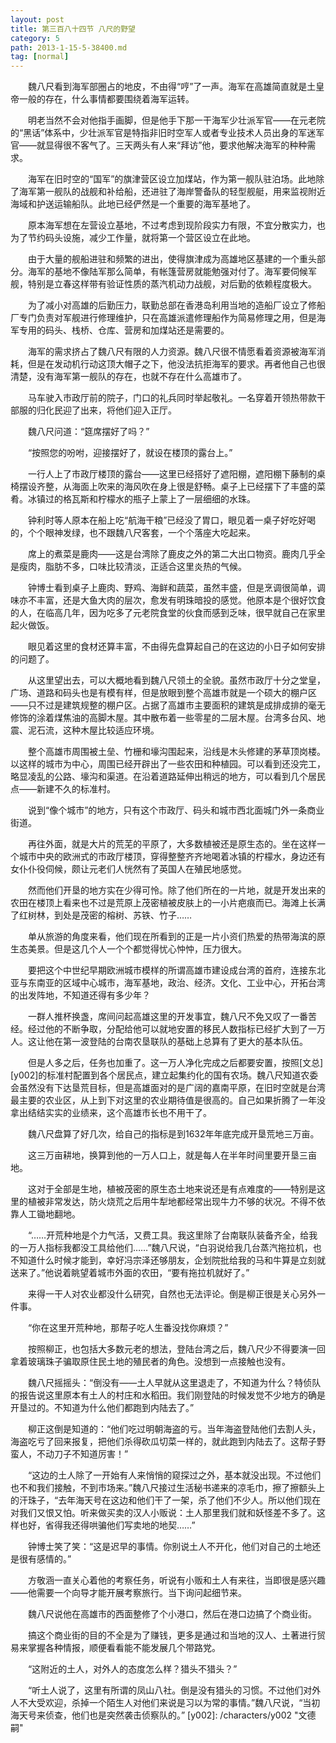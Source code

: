 ```yaml
---
layout: post
title: 第三百八十四节 八尺的野望
category: 5
path: 2013-1-15-5-38400.md
tag: [normal]
---
```


　　魏八尺看到海军部圈占的地皮，不由得“哼”了一声。海军在高雄简直就是土皇帝一般的存在，什么事情都要围绕着海军运转。

　　明老当然不会对他指手画脚，但是他手下那一干海军少壮派军官——在元老院的“黑话”体系中，少壮派军官是特指非旧时空军人或者专业技术人员出身的军迷军官——就显得很不客气了。三天两头有人来“拜访”他，要求他解决海军的种种需求。

　　海军在旧时空的“国军”的旗津营区设立加煤站，作为第一舰队驻泊场。此地除了海军第一舰队的战舰和补给船，还进驻了海岸警备队的轻型舰艇，用来监视附近海域和护送运输船队。此地已经俨然是一个重要的海军基地了。

　　原本海军想在左营设立基地，不过考虑到现阶段实力有限，不宜分散实力，也为了节约码头设施，减少工作量，就将第一个营区设立在此地。

　　由于大量的舰船进驻和频繁的进出，使得旗津成为高雄地区基建的一个重头部分。海军的基地不像陆军那么简单，有帐篷营房就能勉强对付了。海军要伺候军舰，特别是立春这样带有验证性质的蒸汽机动力战舰，对后勤的依赖程度极大。

　　为了减小对高雄的后勤压力，联勤总部在香港岛利用当地的造船厂设立了修船厂专门负责对军舰进行修理维护，只在高雄派遣修理船作为简易修理之用，但是海军专用的码头、栈桥、仓库、营房和加煤站还是需要的。

　　海军的需求挤占了魏八尺有限的人力资源。魏八尺很不情愿看着资源被海军消耗，但是在发动机行动这顶大帽子之下，他没法抗拒海军的要求。再者他自己也很清楚，没有海军第一舰队的存在，也就不存在什么高雄市了。

　　马车驶入市政厅前的院子，门口的礼兵同时举起敬礼。一名穿着开领热带款干部服的归化民迎了出来，将他们迎入正厅。

　　魏八尺问道：“筵席摆好了吗？”

　　“按照您的吩咐，迎接摆好了，就设在楼顶的露台上。”

　　一行人上了市政厅楼顶的露台——这里已经搭好了遮阳棚，遮阳棚下藤制的桌椅摆设齐整，从海面上吹来的海风吹在身上很是舒畅。桌子上已经摆下了丰盛的菜肴。冰镇过的格瓦斯和柠檬水的瓶子上蒙上了一层细细的水珠。

　　钟利时等人原本在船上吃“航海干粮”已经没了胃口，眼见着一桌子好吃好喝的，个个眼神发绿，也不跟魏八尺客套，一个个落座大吃起来。

　　席上的煮菜是鹿肉——这是台湾除了鹿皮之外的第二大出口物资。鹿肉几乎全是瘦肉，脂肪不多，口味比较清淡，正适合这里炎热的气候。

　　钟博士看到桌子上鹿肉、野鸡、海鲜和蔬菜，虽然丰盛，但是烹调很简单，调味亦不丰富，还是大鱼大肉的层次，愈发有明珠暗投的感觉。他原本是个很好饮食的人，在临高几年，因为吃多了元老院食堂的伙食而感到乏味，很早就自己在家里起火做饭。

　　眼见着这里的食材还算丰富，不由得先盘算起自己的在这边的小日子如何安排的问题了。

　　从这里望出去，可以大概地看到魏八尺领土的全貌。虽然市政厅十分之堂皇，广场、道路和码头也是有模有样，但是放眼到整个高雄市就是一个硕大的棚户区——只不过是建筑规整的棚户区。占据了高雄市主要面积的建筑是成排成排的毫无修饰的涂着煤焦油的高脚木屋。其中散布着一些零星的二层木屋。台湾多台风、地震、泥石流，这种木屋比较适应环境。

　　整个高雄市周围被土垒、竹栅和壕沟围起来，沿线是木头修建的茅草顶岗楼。以这样的城市为中心，周围已经开辟出了一些农田和种植园。可以看到还没完工，略显凌乱的公路、壕沟和渠道。在沿着道路延伸出稍远的地方，可以看到几个居民点——新建不久的标准村。

　　说到“像个城市”的地方，只有这个市政厅、码头和城市西北面城门外一条商业街道。

　　再往外面，就是大片的荒芜的平原了，大多数植被还是原生态的。坐在这样一个城市中央的欧洲式的市政厅楼顶，穿得整整齐齐地喝着冰镇的柠檬水，身边还有女仆仆役伺候，颇让元老们人恍然有了英国人在殖民地感觉。

　　然而他们开垦的地方实在少得可怜。除了他们所在的一片地，就是开发出来的农田在楼顶上看来也不过是荒原上茂密植被皮肤上的一小片疤痕而已。海滩上长满了红树林，到处是茂密的榕树、苏铁、竹子……

　　单从旅游的角度来看，他们现在所看到的正是一片小资们热爱的热带海滨的原生态美景。但是这几个人一个个都觉得忧心忡忡，压力很大。

　　要把这个中世纪早期欧洲城市模样的所谓高雄市建设成台湾的首府，连接东北亚与东南亚的区域中心城市，海军基地，政治、经济。文化、工业中心，开拓台湾的出发阵地，不知道还得有多少年？

　　一群人推杯换盏，席间问起高雄这里的开发事宜，魏八尺不免又叹了一番苦经。经过他的不断争取，分配给他可以就地安置的移民人数指标已经扩大到了一万人。这让他在第一波登陆的台南农垦联队的基础上总算有了更大的基本队伍。

　　但是人多之后，任务也加重了。这一万人净化完成之后都要安置，按照[文总][y002]的标准村配置到各个居民点，建立起集约化的国有农场。魏八尺知道农委会虽然没有下达垦荒目标，但是高雄面对的是广阔的嘉南平原，在旧时空就是台湾最主要的农业区，从上到下对这里的农业期待值是很高的。自己如果折腾了一年没拿出结结实实的业绩来，这个高雄市长也不用干了。

　　魏八尺盘算了好几次，给自己的指标是到1632年年底完成开垦荒地三万亩。

　　这三万亩耕地，换算到他的一万人口上，就是每人在半年时间里要开垦三亩地。

　　这对于全部是生地，植被茂密的原生态土地来说还是有点难度的——特别是这里的植被非常发达，防火烧荒之后用牛犁地都经常出现牛力不够的状况。不得不依靠人工锄地翻地。

　　“……开荒种地是个力气活，又费工具。我这里除了台南联队装备齐全，给我的一万人指标我都没工具给他们……”魏八尺说，“白羽说给我几台蒸汽拖拉机，也不知道什么时候才能到，幸好冯宗泽还够朋友，企划院批给我的马和牛算是立刻就送来了。”他说着眺望着城市外面的农田，“要有拖拉机就好了。”

　　来得一干人对农业都没什么研究，自然也无法评论。倒是柳正很是关心另外一件事。

　　“你在这里开荒种地，那帮子吃人生番没找你麻烦？”

　　按照柳正，也包括大多数元老的想法，登陆台湾之后，魏八尺少不得要演一回拿着玻璃珠子骗取原住民土地的殖民者的角色。没想到一点接触也没有。

　　魏八尺摇摇头：“倒没有——土人早就从这里退走了，不知道为什么？特侦队的报告说这里原本有土人的村庄和水稻田。我们刚登陆的时候发觉不少地方的确是开垦过的。不知道为什么他们都跑到内陆去了。”

　　柳正这倒是知道的：“他们吃过明朝海盗的亏。当年海盗登陆他们去割人头，海盗吃亏了回来报复，把他们杀得砍瓜切菜一样的，就此跑到内陆去了。这帮子野蛮人，不动刀子不知道厉害！”

　　“这边的土人除了一开始有人来悄悄的窥探过之外，基本就没出现。不过他们也不和我们接触，不到市场来。”魏八尺接过生活秘书递来的凉毛巾，擦了擦额头上的汗珠子，“去年海天号在这边和他们干了一架，杀了他们不少人。所以他们现在对我们又恨又怕。听来做买卖的汉人小贩说：土人那里我们就和妖怪差不多了。这样也好，省得我还得哄骗他们写卖地的地契……”

　　钟博士笑了笑：“这是迟早的事情。你别说土人不开化，他们对自己的土地还是很有感情的。”

　　方敬涵一直关心着他的考察任务，听说有小贩和土人有来往，当即很是感兴趣——他需要一个向导才能开展考察旅行。当下询问起细节来。

　　魏八尺说他在高雄市的西面整修了个小港口，然后在港口边搞了个商业街。

　　搞这个商业街的目的不全是为了赚钱，更多是通过和当地的汉人、土著进行贸易来掌握各种情报，顺便看看能不能发展几个带路党。

　　“这附近的土人，对外人的态度怎么样？猎头不猎头？”

　　“听土人说了，这里有所谓的凤山八社。倒是没有猎头的习惯。不过他们对外人不大受欢迎，杀掉一个陌生人对他们来说是习以为常的事情。”魏八尺说，“当初海天号来侦查，他们也是突然袭击侦察队的。”
[y002]: /characters/y002 "文德嗣"

